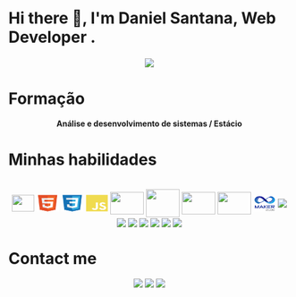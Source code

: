 # Hi there 👋, I'm Daniel Santana, Web Developer .

<p align="center"><img align="center" src="https://github-readme-stats.vercel.app/api/top-langs/?username=danibex&layout=compact&theme=dracula" /></p>


# Formação
 
<p align="center"><b>Análise e desenvolvimento de sistemas / Estácio</b></p> 

# Minhas habilidades
<div align="center"><br>
   <img height="30" align="center" width="40" src="https://cdn.jsdelivr.net/gh/devicons/devicon/icons/linux/linux-original.svg" />
   <img height="30" align="center" width="40" src="https://raw.githubusercontent.com/devicons/devicon/master/icons/html5/html5-original.svg">
   <img height="30" align="center" width="40" src="https://raw.githubusercontent.com/devicons/devicon/master/icons/css3/css3-original.svg">
   <img height="30" align="center" width="40" src="https://raw.githubusercontent.com/devicons/devicon/master/icons/javascript/javascript-plain.svg">
   <img height="40" align="center" width="60" src="https://danibex.github.io/portifolio/img/stacks/nodejs.png">
  <img height="50" align="center" width="60" src="https://cdn.jsdelivr.net/gh/devicons/devicon/icons/mysql/mysql-original-wordmark.svg" />
   <img height="40" align="center" width="60" src="https://img.icons8.com/color/344/git.png">
   <img height="40" align="center" width="60" src="https://img.icons8.com/ios-filled/344/github.png">
  <img height="30" align="center" width="40" src="https://raw.githubusercontent.com/danibex/danibex/main/img/imagem-site-tecnologias-300x257.png">
 <img max-height="auto" align="center" width="40" src="https://danibex.github.io/portifolio/img/stacks/gulp.png">
 <img max-height="auto" align="center" width="40" src="https://danibex.github.io/portifolio/img/stacks/webpack.png">
 <img max-height="auto" align="center" width="40" src="https://danibex.github.io/portifolio/img/stacks/jquery.png">
 <img max-height="auto" align="center" width="40" src="https://danibex.github.io/portifolio/img/stacks/react.png">
 <img max-height="auto" align="center" width="40" src="https://danibex.github.io/portifolio/img/stacks/bootstrap.png">
 <img max-height="auto" align="center" width="80" src="https://danibex.github.io/portifolio/img/stacks/Tailwind.png">
 <img max-height="auto" align="center" width="80" src="https://danibex.github.io/portifolio/img/stacks/Typescript.png">
</div>


 
# Contact me

<p align="center">
    <a href = "mailto:danielivam96@gmail.com"><img src="https://img.icons8.com/external-kiranshastry-lineal-color-kiranshastry/64/000000/external-email-advertising-kiranshastry-lineal-color-kiranshastry-7.png"/></a>
   <a href="https://www.linkedin.com/in/daniel-santana-dev/" target="_blank"><img src="https://img.icons8.com/color/48/000000/linkedin-circled--v5.png"/></a>
 <a href="https://api.whatsapp.com/send?phone=5571986384879&text=Vim%20pelo%20git." target="_blank"><img src="https://img.icons8.com/color/48/000000/whatsapp--v6.png"/></a>
</p>
 
